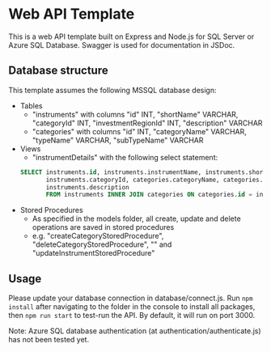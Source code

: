 # Web API Template
This is a web API template built on Express and Node.js for SQL Server or Azure SQL Database.  Swagger is used for documentation in JSDoc.

## Database structure
This template assumes the following MSSQL database design:
- Tables
	- "instruments" with columns "id" INT, "shortName" VARCHAR, "categoryId" INT, "investmentRegionId" INT, "description" VARCHAR
	- "categories" with columns "id" INT, "categoryName" VARCHAR, "typeName" VARCHAR, "subTypeName" VARCHAR
- Views
	- "instrumentDetails" with the following select statement:
	```sql
	SELECT instruments.id, instruments.instrumentName, instruments.shortName, 
		   instruments.categoryId, categories.categoryName, categories.typeName, categories.subTypeName, 
		   instruments.description
		   FROM instruments INNER JOIN categories ON categories.id = instruments.categoryId 
	```
- Stored Procedures
	- As specified in the models folder, all create, update and delete operations are saved in stored procedures
	- e.g. "createCategoryStoredProcedure", "deleteCategoryStoredProcedure", "" and "updateInstrumentStoredProcedure"

## Usage
Please update your database connection in database/connect.js.  Run `npm install` after navigating to the folder in the console to install all packages, then `npm run start` to test-run the API.  By default, it will run on port 3000.

Note: Azure SQL database authentication (at authentication/authenticate.js) has not been tested yet.
